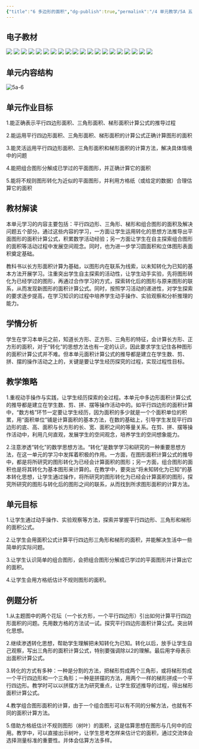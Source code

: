 ```yaml
---
{"title":"6 多边形的面积","dg-publish":true,"permalink":"/4 单元教学/5A 五上/6 多边形的面积/","dgPassFrontmatter":true,"noteIcon":""}
---
```

 

## 电子教材

<p class="grid-4">
	<img loading="lazy" decoding="async" src="https://book.pep.com.cn/1221001501141/files/mobile/90.jpg">
	<img loading="lazy" decoding="async" src="https://book.pep.com.cn/1221001501141/files/mobile/91.jpg">
	<img loading="lazy" decoding="async" src="https://book.pep.com.cn/1221001501141/files/mobile/92.jpg">
	<img loading="lazy" decoding="async" src="https://book.pep.com.cn/1221001501141/files/mobile/93.jpg">
	<img loading="lazy" decoding="async" src="https://book.pep.com.cn/1221001501141/files/mobile/94.jpg">
	<img loading="lazy" decoding="async" src="https://book.pep.com.cn/1221001501141/files/mobile/95.jpg">
	<img loading="lazy" decoding="async" src="https://book.pep.com.cn/1221001501141/files/mobile/96.jpg">
	<img loading="lazy" decoding="async" src="https://book.pep.com.cn/1221001501141/files/mobile/97.jpg">
	<img loading="lazy" decoding="async" src="https://book.pep.com.cn/1221001501141/files/mobile/98.jpg">
	<img loading="lazy" decoding="async" src="https://book.pep.com.cn/1221001501141/files/mobile/99.jpg">
	<img loading="lazy" decoding="async" src="https://book.pep.com.cn/1221001501141/files/mobile/100.jpg">
	<img loading="lazy" decoding="async" src="https://book.pep.com.cn/1221001501141/files/mobile/101.jpg">
	<img loading="lazy" decoding="async" src="https://book.pep.com.cn/1221001501141/files/mobile/102.jpg">
	<img loading="lazy" decoding="async" src="https://book.pep.com.cn/1221001501141/files/mobile/103.jpg">
	<img loading="lazy" decoding="async" src="https://book.pep.com.cn/1221001501141/files/mobile/104.jpg">
	<img loading="lazy" decoding="async" src="https://book.pep.com.cn/1221001501141/files/mobile/105.jpg">
	<img loading="lazy" decoding="async" src="https://book.pep.com.cn/1221001501141/files/mobile/106.jpg">
	<img loading="lazy" decoding="async" src="https://book.pep.com.cn/1221001501141/files/mobile/107.jpg">
	<img loading="lazy" decoding="async" src="https://book.pep.com.cn/1221001501141/files/mobile/108.jpg">
	<img loading="lazy" decoding="async" src="https://book.pep.com.cn/1221001501141/files/mobile/109.jpg">
</p>

## 单元内容结构

![5a-6](https://r2.edui123.com/2023/04/5a-6.png)


## 单元作业目标

1.能正确表示平行四边形面积、三角形面积、梯形面积计算公式的推导过程

2.能运用平行四边形面积、三角形面积、梯形面积的计算公式正确计算图形的面积

3.能灵活运用平行四边形面积、三角形面积和梯形面积的计算方法，解决具体情境中的问题

4.能把组合图形分解成已学过的平面图形，并正确计算它的面积

5.能将不规则图形转化为近似的平面图形，并利用方格纸（或给定的数据）合理估算它的面积


## 教材解读

本单元学习的内容主要包括：平行四边形、三角形、梯形和组合图形的面积及解决问题五个部分。通过这些内容的学习，一方面让学生运用转化的思想方法推导出平面图形的面积计算公式，积累数学活动经验；另一方面让学生在自主探索组合图形的面积等活动过程中发展空间观念。同时，也为进一步学习圆面积和立体图形表面积奠定基础。

教科书以长方形面积计算为基础，以图形内在联系为线索，以未知转化为已知的基本方法开展学习。注重突出学生自主探索的活动性，让学生动手实验，先将图形转化为已经学过的图形，再通过合作学习的方式，探索转化后的图形与原来图形的联系，从而发现新图形的面积计算公式。同时，按照学习活动的递进性，对学生探索的要求逐步提高，在学习知识的过程中培养学生动手操作、实验观察和分析推理的能力。

## 学情分析

学生在学习本单元之前，知道长方形、正方形、三角形的特征，会计算长方形、正方形的面积，对于“转化”的思想方法也有一定的认识，因此要求学生记住各种图形的面积计算公式并不难。但本单元面积计算公式的推导都是建立在学生数、剪、拼、摆的操作活动之上的，关键是要让学生经历探究的过程，实现过程性目标。

## 教学策略

1.重视动手操作与实践，让学生经历探索的全过程。本单元中多边形面积计算公式的推导都是建立在学生数、剪、拼、摆等操作活动中的。如平行四边形的面积计算中，“数方格”环节一定要让学生经历，因为面积的多少就是一个个面积单位的积累，用“面积单位”铺是计算面积的基本方法，在数的基础上，引导学生发现平行四边形的底、高、面积与长方形的长、宽、面积之间的等量关系。在剪、拼、摆等操作活动中，利用几何直观，发展学生的空间观念，培养学生的空间想象能力。

2.注意渗透“转化”的数学思想方法。“转化”是数学学习和研究的一种重要思想方法，在这一单元的学习中发挥着积极的作用。一方面，在图形面积计算公式的推导中，都是将所研究的图形转化为已经会计算面积的图形；另一方面，组合图形的面积也是将其转化为基本图形来计算的。在教学中，要突出“将未知转化为已知”的基本转化思想，让学生通过操作，将所研究的图形转化为已经会计算面积的图形，探究所研究的图形与转化后的图形之间的联系，从而找到所求图形面积的计算方法。

## 单元目标

1.让学生通过动手操作、实验观察等方法，探索并掌握平行四边形、三角形和梯形的面积公式。

2.让学生会用面积公式计算平行四边形三角形和梯形的面积，并能解决生活中一些简单的实际问题。

3.让学生认识简单的组合图形，会把组合图形分解成已学过的平面图形并计算出它的面积。

4.让学生会用方格纸估计不规则图形的面积。


## 例题分析

1.从主题图中的两个花坛（一个长方形，一个平行四边形）引出如何计算平行四边形面积的问题。先用数方格的方法试一试。探究平行四边形面积计算公式。突出转化思想。

2.继续渗透转化思想，帮助学生理解把未知转化为已知。转化以后，放手让学生自己观察，写出三角形的面积计算公式，特别要强调除以2的理解。最后用字母表示出面积计算公式。

3.转化的方式有多种：一种是分割的方法，把梯形剪成两个三角形，或将梯形剪成一个平行四边形和一个三角形；一种是拼摆的方法，用两个一样的梯形拼成一个平行四边形。教学时可以以拼摆方法为研究重点，让学生叙述推导的过程，得出梯形面积计算公式。

4.教学组合图形面积的计算，由于一个组合图形可以有不同的分解方法，也就有不同的面积计算方法。

5.借助方格纸估计不规则图形（树叶）的面积，这是估算思想在图形与几何中的应用。教学中，可以直接出示树叶，让学生思考怎样来估计它的面积，通过交流体会选择测量标准的重要性。并体会估算方法多样。
